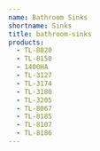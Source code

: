 ```yaml
---
name: Bathroom Sinks
shortname: Sinks
title: bathroom-sinks
products:
  - TL-8020
  - TL-8150
  - 1400HA
  - TL-3127
  - TL-3174
  - TL-3180
  - TL-3205
  - TL-8067
  - TL-8185
  - TL-8107
  - TL-8186
---
```

